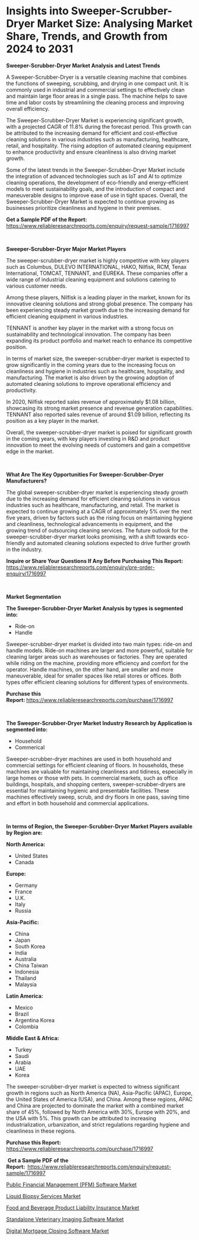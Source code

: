 <p><h1>Insights into Sweeper-Scrubber-Dryer Market Size: Analysing Market Share, Trends, and Growth from 2024 to 2031</h1></p><p><strong>Sweeper-Scrubber-Dryer Market Analysis and Latest Trends</strong></p>
<p><p>A Sweeper-Scrubber-Dryer is a versatile cleaning machine that combines the functions of sweeping, scrubbing, and drying in one compact unit. It is commonly used in industrial and commercial settings to effectively clean and maintain large floor areas in a single pass. The machine helps to save time and labor costs by streamlining the cleaning process and improving overall efficiency.</p><p>The Sweeper-Scrubber-Dryer Market is experiencing significant growth, with a projected CAGR of 11.8% during the forecast period. This growth can be attributed to the increasing demand for efficient and cost-effective cleaning solutions in various industries such as manufacturing, healthcare, retail, and hospitality. The rising adoption of automated cleaning equipment to enhance productivity and ensure cleanliness is also driving market growth.</p><p>Some of the latest trends in the Sweeper-Scrubber-Dryer Market include the integration of advanced technologies such as IoT and AI to optimize cleaning operations, the development of eco-friendly and energy-efficient models to meet sustainability goals, and the introduction of compact and maneuverable designs to improve ease of use in tight spaces. Overall, the Sweeper-Scrubber-Dryer Market is expected to continue growing as businesses prioritize cleanliness and hygiene in their premises.</p></p>
<p><strong>Get a Sample PDF of the Report:&nbsp;</strong> <a href="https://www.reliableresearchreports.com/enquiry/request-sample/1716997">https://www.reliableresearchreports.com/enquiry/request-sample/1716997</a></p>
<p>&nbsp;</p>
<p><strong>Sweeper-Scrubber-Dryer Major Market Players</strong></p>
<p><p>The sweeper-scrubber-dryer market is highly competitive with key players such as Columbus, DULEVO INTERNATIONAL, HAKO, Nilfisk, RCM, Tenax International, TOMCAT, TENNANT, and EUREKA. These companies offer a wide range of industrial cleaning equipment and solutions catering to various customer needs.</p><p>Among these players, Nilfisk is a leading player in the market, known for its innovative cleaning solutions and strong global presence. The company has been experiencing steady market growth due to the increasing demand for efficient cleaning equipment in various industries.</p><p>TENNANT is another key player in the market with a strong focus on sustainability and technological innovation. The company has been expanding its product portfolio and market reach to enhance its competitive position.</p><p>In terms of market size, the sweeper-scrubber-dryer market is expected to grow significantly in the coming years due to the increasing focus on cleanliness and hygiene in industries such as healthcare, hospitality, and manufacturing. The market is also driven by the growing adoption of automated cleaning solutions to improve operational efficiency and productivity.</p><p>In 2020, Nilfisk reported sales revenue of approximately $1.08 billion, showcasing its strong market presence and revenue generation capabilities. TENNANT also reported sales revenue of around $1.09 billion, reflecting its position as a key player in the market.</p><p>Overall, the sweeper-scrubber-dryer market is poised for significant growth in the coming years, with key players investing in R&D and product innovation to meet the evolving needs of customers and gain a competitive edge in the market.</p></p>
<p>&nbsp;</p>
<p><strong>What Are The Key Opportunities For Sweeper-Scrubber-Dryer Manufacturers?</strong></p>
<p><p>The global sweeper-scrubber-dryer market is experiencing steady growth due to the increasing demand for efficient cleaning solutions in various industries such as healthcare, manufacturing, and retail. The market is expected to continue growing at a CAGR of approximately 5% over the next five years, driven by factors such as the rising focus on maintaining hygiene and cleanliness, technological advancements in equipment, and the growing trend of outsourcing cleaning services. The future outlook for the sweeper-scrubber-dryer market looks promising, with a shift towards eco-friendly and automated cleaning solutions expected to drive further growth in the industry.</p></p>
<p><strong>Inquire or Share Your Questions If Any Before Purchasing This Report:</strong> <a href="https://www.reliableresearchreports.com/enquiry/pre-order-enquiry/1716997">https://www.reliableresearchreports.com/enquiry/pre-order-enquiry/1716997</a></p>
<p>&nbsp;</p>
<p><strong>Market Segmentation</strong></p>
<p><strong>The Sweeper-Scrubber-Dryer Market Analysis by types is segmented into:</strong></p>
<p><ul><li>Ride-on</li><li>Handle</li></ul></p>
<p><p>Sweeper-scrubber-dryer market is divided into two main types: ride-on and handle models. Ride-on machines are larger and more powerful, suitable for cleaning larger areas such as warehouses or factories. They are operated while riding on the machine, providing more efficiency and comfort for the operator. Handle machines, on the other hand, are smaller and more maneuverable, ideal for smaller spaces like retail stores or offices. Both types offer efficient cleaning solutions for different types of environments.</p></p>
<p><strong>Purchase this Report:&nbsp;</strong><a href="https://www.reliableresearchreports.com/purchase/1716997">https://www.reliableresearchreports.com/purchase/1716997</a></p>
<p>&nbsp;</p>
<p><strong>The Sweeper-Scrubber-Dryer Market Industry Research by Application is segmented into:</strong></p>
<p><ul><li>Household</li><li>Commerical</li></ul></p>
<p><p>Sweeper-scrubber-dryer machines are used in both household and commercial settings for efficient cleaning of floors. In households, these machines are valuable for maintaining cleanliness and tidiness, especially in large homes or those with pets. In commercial markets, such as office buildings, hospitals, and shopping centers, sweeper-scrubber-dryers are essential for maintaining hygienic and presentable facilities. These machines effectively sweep, scrub, and dry floors in one pass, saving time and effort in both household and commercial applications.</p></p>
<p>&nbsp;</p>
<p><strong>In terms of Region, the Sweeper-Scrubber-Dryer Market Players available by Region are:</strong></p>
<p>
    <p> <strong> North America: </strong>
        <ul>
            <li>United States</li>
            <li>Canada</li>
        </ul>
        </p> 
    <p> <strong> Europe: </strong>
        <ul>
            <li>Germany</li>
            <li>France</li>
            <li>U.K.</li>
            <li>Italy</li>
            <li>Russia</li>
        </ul>
        </p> 
    <p> <strong> Asia-Pacific: </strong>
        <ul>
            <li>China</li>
            <li>Japan</li>
            <li>South Korea</li>
            <li>India</li>
            <li>Australia</li>
            <li>China Taiwan</li>
            <li>Indonesia</li>
            <li>Thailand</li>
            <li>Malaysia</li>
        </ul>
        </p> 
    <p> <strong> Latin America: </strong>
        <ul>
            <li>Mexico</li>
            <li>Brazil</li>
            <li>Argentina Korea</li>
            <li>Colombia</li>
        </ul>
        </p> 
    <p> <strong> Middle East & Africa: </strong>
        <ul>
            <li>Turkey</li>
            <li>Saudi</li>
            <li>Arabia</li>
            <li>UAE</li>
            <li>Korea</li>
        </ul>
    </p>
    </p>
<p><p>The sweeper-scrubber-dryer market is expected to witness significant growth in regions such as North America (NA), Asia-Pacific (APAC), Europe, the United States of America (USA), and China. Among these regions, APAC and China are projected to dominate the market with a combined market share of 45%, followed by North America with 30%, Europe with 20%, and the USA with 5%. This growth can be attributed to increasing industrialization, urbanization, and strict regulations regarding hygiene and cleanliness in these regions.</p></p>
<p><strong>Purchase this Report: </strong><a href="https://www.reliableresearchreports.com/purchase/1716997">https://www.reliableresearchreports.com/purchase/1716997</a></p>
<p>&nbsp;<strong>Get a Sample PDF of the Report:&nbsp;&nbsp;</strong><a href="https://www.reliableresearchreports.com/enquiry/request-sample/1716997">https://www.reliableresearchreports.com/enquiry/request-sample/1716997</a></p>
<p><strong></strong></p>
<p><p><a href="https://medium.com/@dorisstephens14/public-financial-management-pfm-software-market-outlook-industry-overview-and-forecast-2024-to-38fa854064c9">Public Financial Management (PFM) Software Market</a></p><p><a href="https://medium.com/@emilyarnold76/liquid-biopsy-services-nbsp-market-focuses-on-market-share-size-and-projected-forecast-till-2031-0bb50d3b2838">Liquid Biopsy Services Market</a></p><p><a href="https://medium.com/@emilyarnold76/food-and-beverage-product-liability-insurance-market-analysis-and-sze-forecasted-for-period-from-342d970f4773">Food and Beverage Product Liability Insurance Market</a></p><p><a href="https://medium.com/@shirleygreene26/standalone-veterinary-imaging-software-market-share-evolution-and-market-growth-trends-2024-2031-d1acd5ee676e">Standalone Veterinary Imaging Software Market</a></p><p><a href="https://medium.com/@dorisstephens14/digital-mortgage-closing-software-market-insights-into-market-cagr-market-trends-and-growth-fa1ee587984b">Digital Mortgage Closing Software Market</a></p></p>
